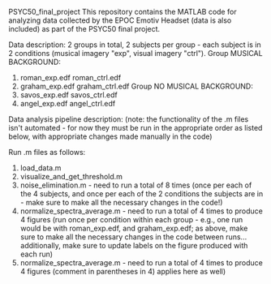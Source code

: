 PSYC50_final_project
This repository contains the MATLAB code for analyzing data collected by the EPOC Emotiv Headset
(data is also included) as part of the PSYC50 final project. 

Data description:
2 groups in total, 2 subjects per group - each subject is in 2 conditions (musical imagery "exp", 
visual imagery "ctrl").
Group MUSICAL BACKGROUND:
  1) roman_exp.edf
     roman_ctrl.edf
  2) graham_exp.edf
     graham_ctrl.edf
Group NO MUSICAL BACKGROUND:
  1) savos_exp.edf
     savos_ctrl.edf
  2) angel_exp.edf
     angel_ctrl.edf

Data analysis pipeline description:
(note: the functionality of the .m files isn't automated - for now they must be run in the
appropriate order as listed below, with appropriate changes made manually in the code)

Run .m files as follows:
1) load_data.m
2) visualize_and_get_threshold.m
3) noise_elimination.m - need to run a total of 8 times (once per each of the 4 subjects, and once
   per each of the 2 conditions the subjects are in - make sure to make all the necessary changes in
   the code!)
4) normalize_spectra_average.m - need to run a total of 4 times to produce 4 figures (run once per 
   condition within each group - e.g., one run would be with roman_exp.edf, and graham_exp.edf; as above,
   make sure to make all the necessary changes in the code between runs... additionally, make sure to
   update labels on the figure produced with each run)
5) normalize_spectra_average.m - need to run a total of 4 times to produce 4 figures (comment in parentheses
   in 4) applies here as well)
